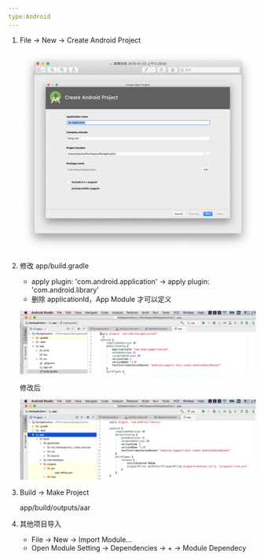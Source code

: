 ```yaml
---
type:Android
---
```


1. File -> New -> Create Android Project
	
	![xxx](https://raw.githubusercontent.com/xxdzyyh/static/master/android/2019-01-22-11-30-58.png)

2. 修改 app/build.gradle
	
	* apply plugin: 'com.android.application' -> apply plugin: 'com.android.library'
	* 删除 applicationId，App Module 才可以定义
	
	![修改前](https://github.com/xxdzyyh/static/blob/master/android/2019-01-22-11-33-03.png?raw=true)
	
	修改后
	
	![修改后](https://github.com/xxdzyyh/static/blob/master/android/2019-01-22-11-34-17.png?raw=true)
	
3. Build -> Make Project
	
	app/build/outputs/aar
	
4. 其他项目导入
	
	* File -> New -> Import Module...
	* Open Module Setting -> Dependencies -> + -> Module Dependecy